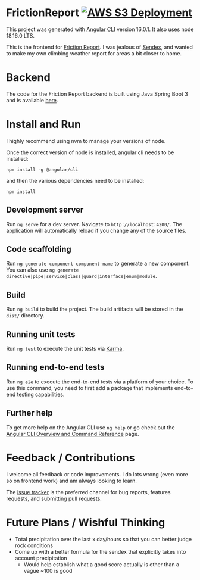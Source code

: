 # FrictionReport [![AWS S3 Deployment](https://github.com/MajinPierce/FrictionReport-angular/actions/workflows/aws.yml/badge.svg)](https://github.com/MajinPierce/FrictionReport-angular/actions/workflows/aws.yml)

This project was generated with [Angular CLI](https://github.com/angular/angular-cli) version 16.0.1. It also uses node 18.16.0 LTS.

This is the frontend for [Friction Report](https://www.friction.report). I was jealous of [Sendex](https://sendex.report), and wanted to make my own climbing weather report for areas a bit closer to home.

# Backend

The code for the Friction Report backend is built using Java Spring Boot 3 and is available [here](https://github.com/MajinPierce/FrictionReport-api).

# Install and Run

I highly recommend using nvm to manage your versions of node. 

Once the correct version of node is installed, angular cli needs to be installed: 
```
npm install -g @angular/cli
```
and then the various dependencies need to be installed:
```
npm install
```

## Development server

Run `ng serve` for a dev server. Navigate to `http://localhost:4200/`. The application will automatically reload if you change any of the source files.

## Code scaffolding

Run `ng generate component component-name` to generate a new component. You can also use `ng generate directive|pipe|service|class|guard|interface|enum|module`.

## Build

Run `ng build` to build the project. The build artifacts will be stored in the `dist/` directory.

## Running unit tests

Run `ng test` to execute the unit tests via [Karma](https://karma-runner.github.io).

## Running end-to-end tests

Run `ng e2e` to execute the end-to-end tests via a platform of your choice. To use this command, you need to first add a package that implements end-to-end testing capabilities.

## Further help

To get more help on the Angular CLI use `ng help` or go check out the [Angular CLI Overview and Command Reference](https://angular.io/cli) page.

# Feedback / Contributions

I welcome all feedback or code improvements. I do lots wrong (even more so on frontend work) and am always looking to learn.

The [issue tracker](https://github.com/MajinPierce/FrictionReport-angular/issues) is the preferred channel for bug reports, features requests, and submitting pull requests.

# Future Plans / Wishful Thinking

* Total precipitation over the last x day/hours so that you can better judge rock conditions
* Come up with a better formula for the sendex that explicitly takes into account precipitation
  * Would help establish what a good score actually is other than a vague ~100 is good
